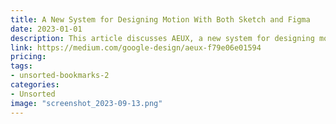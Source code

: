 ```yaml
---
title: A New System for Designing Motion With Both Sketch and Figma
date: 2023-01-01
description: This article discusses AEUX, a new system for designing motion with both Sketch and Figma.
link: https://medium.com/google-design/aeux-f79e06e01594
pricing: 
tags: 
- unsorted-bookmarks-2 
categories: 
- Unsorted 
image: "screenshot_2023-09-13.png"
---
```

